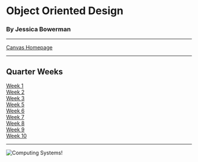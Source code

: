 # Object Oriented Design
### By Jessica Bowerman
---

[Canvas Homepage](https://seattleu.instructure.com/courses/1605219)

---

## Quarter Weeks
[Week 1](w1.md) <br>
[Week 2](w2.md) <br>
[Week 3](w3.md) <br>
[Week 5](w5.md) <br>
[Week 6](w6.md) <br>
[Week 7](w7.md) <br>
[Week 8](w8.md) <br>
[Week 9](w9.md) <br>
[Week 10](w10.md) <br>

---

![Computing Systems!](https://www.davidseek.com/content/images/2021/02/ood.png)


